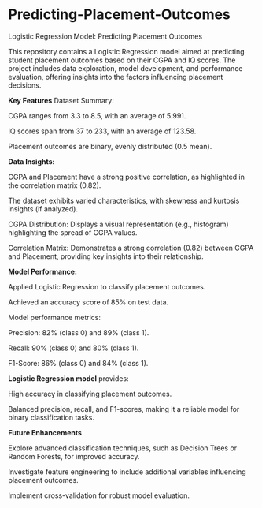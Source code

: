 # Predicting-Placement-Outcomes
Logistic Regression Model: Predicting Placement Outcomes

This repository contains a Logistic Regression model aimed at predicting student placement outcomes based on their CGPA and IQ scores. The project includes data exploration, model development, and performance evaluation, offering insights into the factors influencing placement decisions.

**Key Features**
Dataset Summary:

CGPA ranges from 3.3 to 8.5, with an average of 5.991.

IQ scores span from 37 to 233, with an average of 123.58.

Placement outcomes are binary, evenly distributed (0.5 mean).

**Data Insights:**

CGPA and Placement have a strong positive correlation, as highlighted in the correlation matrix (0.82).

The dataset exhibits varied characteristics, with skewness and kurtosis insights (if analyzed).

CGPA Distribution: Displays a visual representation (e.g., histogram) highlighting the spread of CGPA values.

Correlation Matrix: Demonstrates a strong correlation (0.82) between CGPA and Placement, providing key insights into their relationship.

**Model Performance:**

Applied Logistic Regression to classify placement outcomes.

Achieved an accuracy score of 85% on test data.

Model performance metrics:

Precision: 82% (class 0) and 89% (class 1).

Recall: 90% (class 0) and 80% (class 1).

F1-Score: 86% (class 0) and 84% (class 1).

**Logistic Regression model** provides:

High accuracy in classifying placement outcomes.

Balanced precision, recall, and F1-scores, making it a reliable model for binary classification tasks.

**Future Enhancements**

Explore advanced classification techniques, such as Decision Trees or Random Forests, for improved accuracy.

Investigate feature engineering to include additional variables influencing placement outcomes.

Implement cross-validation for robust model evaluation.
